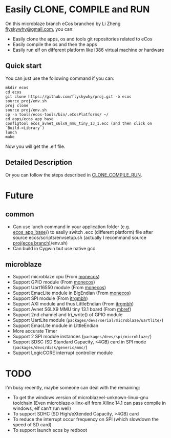 # Easily CLONE, COMPILE and RUN

On this microblaze branch eCos branched by Li Zheng <flyskywhy@gmail.com>, you can:

- Easily clone the apps, os and tools git repositories related to eCos
- Easily compile the os and then the apps
- Easily run elf on different platform like i386 virtual machine or hardware

## Quick start

You can just use the following command if you can:

    mkdir ecos
    cd ecos
    git clone https://github.com/flyskywhy/proj.git -b ecos
    source proj/env.sh
    proj clone
    source proj/env.sh
    cp -a tools/ecos-tools/bin/.eCosPlatforms/ ~/
    cd apps/ecos_app_base
    configtool ecos_avnet_s6lx9_mmu_tiny_13_1.ecc (and then click on `Build->Library`)
    lunch
    make

Now you will get the .elf file.

## Detailed Description

Or you can follow the steps described in [CLONE_COMPILE_RUN](https://github.com/flyskywhy/g/blob/master/i主观的体验方式/t快乐的体验/电信/Os/Ecos/CLONE_COMPILE_RUN.en.md).

# Future

## common

- Can use lunch command in your application folder (e.g. [ecos_app_base](https://github.com/flyskywhy/ecos_app_base.git)/) to easily switch .ecc (different platform) file after source ecos/scripts/envsetup.sh (actually I recommand source [proj(ecos branch)](https://github.com/flyskywhy/proj.git)/env.sh)
- Can build in Cygwin but use native gcc

## microblaze

- Support microblaze cpu (From [monecos](http://www.monstr.eu/monecos-pre-1.tar.gz))
- Support GPIO module (From [monecos](http://www.monstr.eu/monecos-pre-1.tar.gz))
- Support Uart16550 module (From [monecos](http://www.monstr.eu/monecos-pre-1.tar.gz))
- Support EmacLite module in BigEndian (From [monecos](http://www.monstr.eu/monecos-pre-1.tar.gz))
- Support SPI module (From [itrgmbh](ftp://87.138.69.10/eCosOnMicroblazeAXI/120614161824_axi_ecos.zip))
- Support AXI module and thus LittleEndian (From [itrgmbh](ftp://87.138.69.10/eCosOnMicroblazeAXI/120614161824_axi_ecos.zip))
- Support Avnet S6LX9 MMU tiny 13.1 board (From [mbref](https://git.gitorious.org/mbref/mbref.git))
- Support 2nd channel and tri_write() of GPIO module
- Support UartLite module (`packages/devs/serial/microblaze/uartlite/`)
- Support EmacLite module in LittleEndian
- More accurate Timer
- Support 2 SPI module instances (`packages/devs/spi/microblaze/`)
- Support SDSC (SD Standard Capacity, <4GB) card in SPI mode (`packages/devs/disk/generic/mmc/`)
- Support LogicCORE interrupt controller module

# TODO

I'm busy recently, maybe someone can deal with the remaining:

- To get the windows version of microblazeel-unknown-linux-gnu toolchain (Even microblaze-xilinx-elf from Xilinx 14.1 can pass compile in windows, elf can't run well)
- To support SDHC (SD High/eXtended Capacity, >4GB) card
- To reduce the interrupt occur frequency on SPI (which slowdown the speed of SD card)
- To support launch ecos by redboot

